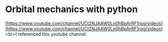 # Orbital mechanics with python
[https://www.youtube.com/channel/UCt2NJAAW0Ln0hBpArRF1rpg/videos](https://www.youtube.com/channel/UCt2NJAAW0Ln0hBpArRF1rpg/videos)
<br\>I referenced this youtube channel.